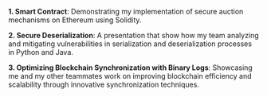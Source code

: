 **1. Smart Contract**: Demonstrating my implementation of secure auction mechanisms on Ethereum using Solidity.

**2. Secure Deserialization**: A presentation that show how my team analyzing and mitigating vulnerabilities in serialization and deserialization processes in Python and Java.

**3. Optimizing Blockchain Synchronization with Binary Logs**: Showcasing me and my other teammates work on improving blockchain efficiency and scalability through innovative synchronization techniques.
